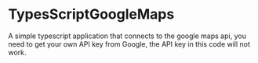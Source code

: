 # TypesScriptGoogleMaps
A simple typescript application that connects to the google maps api, you need to get your own API key from Google, the API key in this code will not work.

